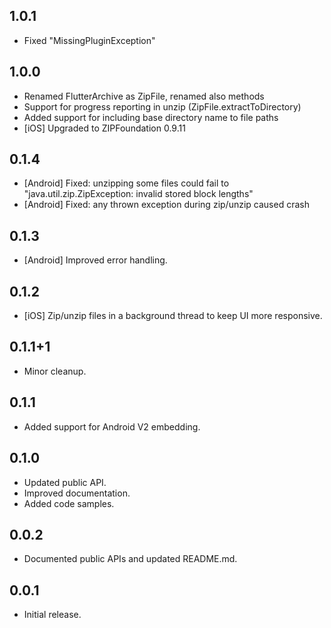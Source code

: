 ## 1.0.1

- Fixed "MissingPluginException"

## 1.0.0

- Renamed FlutterArchive as ZipFile, renamed also methods
- Support for progress reporting in unzip (ZipFile.extractToDirectory)
- Added support for including base directory name to file paths
- [iOS] Upgraded to ZIPFoundation 0.9.11

## 0.1.4

- [Android] Fixed: unzipping some files could fail to "java.util.zip.ZipException: invalid stored block lengths"
- [Android] Fixed: any thrown exception during zip/unzip caused crash

## 0.1.3

- [Android] Improved error handling.

## 0.1.2

- [iOS] Zip/unzip files in a background thread to keep UI more responsive.

## 0.1.1+1

- Minor cleanup.

## 0.1.1

- Added support for Android V2 embedding.

## 0.1.0

- Updated public API.
- Improved documentation.
- Added code samples.

## 0.0.2

- Documented public APIs and updated README.md.

## 0.0.1

- Initial release.

